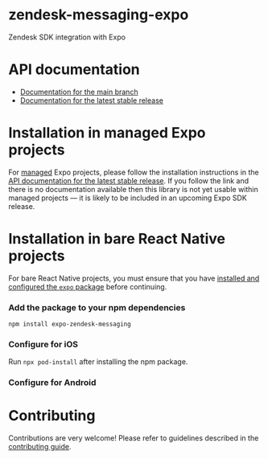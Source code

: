 # zendesk-messaging-expo

Zendesk SDK integration with Expo

# API documentation

- [Documentation for the main branch](https://github.com/expo/expo/blob/main/docs/pages/versions/unversioned/sdk/zendesk-messaging-expo.md)
- [Documentation for the latest stable release](https://docs.expo.dev/versions/latest/sdk/zendesk-messaging-expo/)

# Installation in managed Expo projects

For [managed](https://docs.expo.dev/archive/managed-vs-bare/) Expo projects, please follow the installation instructions in the [API documentation for the latest stable release](#api-documentation). If you follow the link and there is no documentation available then this library is not yet usable within managed projects &mdash; it is likely to be included in an upcoming Expo SDK release.

# Installation in bare React Native projects

For bare React Native projects, you must ensure that you have [installed and configured the `expo` package](https://docs.expo.dev/bare/installing-expo-modules/) before continuing.

### Add the package to your npm dependencies

```
npm install expo-zendesk-messaging
```

### Configure for iOS

Run `npx pod-install` after installing the npm package.


### Configure for Android



# Contributing

Contributions are very welcome! Please refer to guidelines described in the [contributing guide]( https://github.com/expo/expo#contributing).

